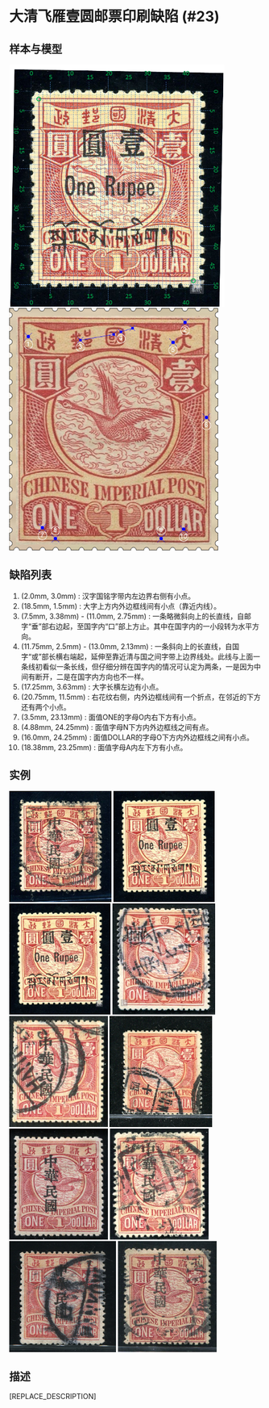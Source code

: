 # 大清飞雁壹圆邮票印刷缺陷 (#23)

## 样本与模型
<img src="sampling.png" height=480/> <img src="model.png" height=480/>

## 缺陷列表
1. (2.0mm, 3.0mm) :  汉字国铭字带内左边界右侧有小点。
1. (18.5mm, 1.5mm) :  大字上方内外边框线间有小点（靠近内线）。
1. (7.5mm, 3.38mm) - (11.0mm, 2.75mm) :  一条略微斜向上的长直线，自邮字“垂”部右边起，至国字内“口”部上方止。其中在国字内的一小段转为水平方向。
1. (11.75mm, 2.5mm) - (13.0mm, 2.13mm) :  一条斜向上的长直线，自国字“或”部长横右端起，延伸至靠近清与国之间字带上边界线处。此线与上面一条线初看似一条长线，但仔细分辨在国字内的情况可认定为两条，一是因为中间有断开，二是在国字内方向也不一样。
1. (17.25mm, 3.63mm) :  大字长横左边有小点。
1. (20.75mm, 11.5mm) :  右花纹右侧，内外边框线间有一个折点，在邻近的下方还有两个小点。
1. (3.5mm, 23.13mm) :  面值ONE的字母O内右下方有小点。
1. (4.88mm, 24.25mm) :  面值字母N下方内外边框线之间有点。
1. (16.0mm, 24.25mm) :  面值DOLLAR的字母O下方内外边框线之间有小点。
1. (18.38mm, 23.25mm) :  面值字母A内左下方有小点。


## 实例
<img src="2009-11-01_00029018011A.jpg" height=220/> <img src="2010-02-27_00031683004A.jpg" height=220/> <img src="2010_w09_31683004A.jpg" height=220/> <img src="2011-09-14_00047901070A.jpg" height=220/> <img src="2012-10-09_00071705076A.jpg" height=220/> <img src="2014-03-18_00138672043A.jpg" height=220/> <img src="2015-01-16_00166462020A.jpg" height=220/> <img src="2015-03-22_00172210028A.jpg" height=220/> <img src="2015-12-13_00194892079A.jpg" height=220/> <img src="2016-06-17_00215431021A.jpg" height=220/> 


## 描述
[REPLACE_DESCRIPTION]
